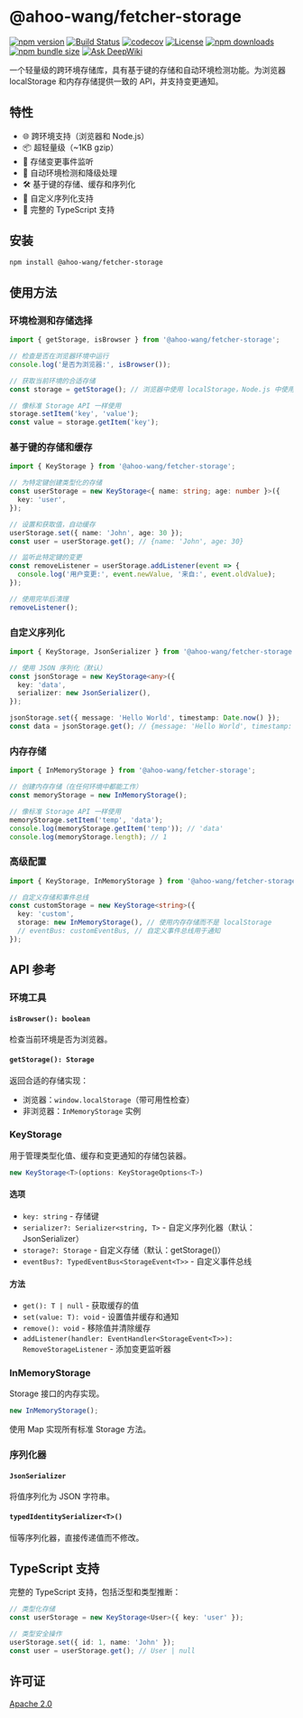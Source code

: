 # @ahoo-wang/fetcher-storage

[![npm version](https://img.shields.io/npm/v/@ahoo-wang/fetcher-storage.svg)](https://www.npmjs.com/package/@ahoo-wang/fetcher-storage)
[![Build Status](https://github.com/Ahoo-Wang/fetcher/actions/workflows/ci.yml/badge.svg)](https://github.com/Ahoo-Wang/fetcher/actions)
[![codecov](https://codecov.io/gh/Ahoo-Wang/fetcher/graph/badge.svg?token=JGiWZ52CvJ)](https://codecov.io/gh/Ahoo-Wang/fetcher)
[![License](https://img.shields.io/npm/l/@ahoo-wang/fetcher-storage.svg)](https://github.com/Ahoo-Wang/fetcher/blob/main/LICENSE)
[![npm downloads](https://img.shields.io/npm/dm/@ahoo-wang/fetcher-storage.svg)](https://www.npmjs.com/package/@ahoo-wang/fetcher-storage)
[![npm bundle size](https://img.shields.io/bundlephobia/minzip/%40ahoo-wang%2Ffetcher-storage)](https://www.npmjs.com/package/@ahoo-wang/fetcher-storage)
[![Ask DeepWiki](https://deepwiki.com/badge.svg)](https://deepwiki.com/Ahoo-Wang/fetcher)

一个轻量级的跨环境存储库，具有基于键的存储和自动环境检测功能。为浏览器 localStorage 和内存存储提供一致的 API，并支持变更通知。

## 特性

- 🌐 跨环境支持（浏览器和 Node.js）
- 📦 超轻量级（~1KB gzip）
- 🔔 存储变更事件监听
- 🔄 自动环境检测和降级处理
- 🛠️ 基于键的存储、缓存和序列化
- 🔧 自定义序列化支持
- 📝 完整的 TypeScript 支持

## 安装

```bash
npm install @ahoo-wang/fetcher-storage
```

## 使用方法

### 环境检测和存储选择

```typescript
import { getStorage, isBrowser } from '@ahoo-wang/fetcher-storage';

// 检查是否在浏览器环境中运行
console.log('是否为浏览器:', isBrowser());

// 获取当前环境的合适存储
const storage = getStorage(); // 浏览器中使用 localStorage，Node.js 中使用 InMemoryStorage

// 像标准 Storage API 一样使用
storage.setItem('key', 'value');
const value = storage.getItem('key');
```

### 基于键的存储和缓存

```typescript
import { KeyStorage } from '@ahoo-wang/fetcher-storage';

// 为特定键创建类型化的存储
const userStorage = new KeyStorage<{ name: string; age: number }>({
  key: 'user',
});

// 设置和获取值，自动缓存
userStorage.set({ name: 'John', age: 30 });
const user = userStorage.get(); // {name: 'John', age: 30}

// 监听此特定键的变更
const removeListener = userStorage.addListener(event => {
  console.log('用户变更:', event.newValue, '来自:', event.oldValue);
});

// 使用完毕后清理
removeListener();
```

### 自定义序列化

```typescript
import { KeyStorage, JsonSerializer } from '@ahoo-wang/fetcher-storage';

// 使用 JSON 序列化（默认）
const jsonStorage = new KeyStorage<any>({
  key: 'data',
  serializer: new JsonSerializer(),
});

jsonStorage.set({ message: 'Hello World', timestamp: Date.now() });
const data = jsonStorage.get(); // {message: 'Hello World', timestamp: 1234567890}
```

### 内存存储

```typescript
import { InMemoryStorage } from '@ahoo-wang/fetcher-storage';

// 创建内存存储（在任何环境中都能工作）
const memoryStorage = new InMemoryStorage();

// 像标准 Storage API 一样使用
memoryStorage.setItem('temp', 'data');
console.log(memoryStorage.getItem('temp')); // 'data'
console.log(memoryStorage.length); // 1
```

### 高级配置

```typescript
import { KeyStorage, InMemoryStorage } from '@ahoo-wang/fetcher-storage';

// 自定义存储和事件总线
const customStorage = new KeyStorage<string>({
  key: 'custom',
  storage: new InMemoryStorage(), // 使用内存存储而不是 localStorage
  // eventBus: customEventBus, // 自定义事件总线用于通知
});
```

## API 参考

### 环境工具

#### `isBrowser(): boolean`

检查当前环境是否为浏览器。

#### `getStorage(): Storage`

返回合适的存储实现：

- 浏览器：`window.localStorage`（带可用性检查）
- 非浏览器：`InMemoryStorage` 实例

### KeyStorage

用于管理类型化值、缓存和变更通知的存储包装器。

```typescript
new KeyStorage<T>(options: KeyStorageOptions<T>)
```

#### 选项

- `key: string` - 存储键
- `serializer?: Serializer<string, T>` - 自定义序列化器（默认：JsonSerializer）
- `storage?: Storage` - 自定义存储（默认：getStorage()）
- `eventBus?: TypedEventBus<StorageEvent<T>>` - 自定义事件总线

#### 方法

- `get(): T | null` - 获取缓存的值
- `set(value: T): void` - 设置值并缓存和通知
- `remove(): void` - 移除值并清除缓存
- `addListener(handler: EventHandler<StorageEvent<T>>): RemoveStorageListener` - 添加变更监听器

### InMemoryStorage

Storage 接口的内存实现。

```typescript
new InMemoryStorage();
```

使用 Map 实现所有标准 Storage 方法。

### 序列化器

#### `JsonSerializer`

将值序列化为 JSON 字符串。

#### `typedIdentitySerializer<T>()`

恒等序列化器，直接传递值而不修改。

## TypeScript 支持

完整的 TypeScript 支持，包括泛型和类型推断：

```typescript
// 类型化存储
const userStorage = new KeyStorage<User>({ key: 'user' });

// 类型安全操作
userStorage.set({ id: 1, name: 'John' });
const user = userStorage.get(); // User | null
```

## 许可证

[Apache 2.0](https://github.com/Ahoo-Wang/fetcher/blob/master/LICENSE)
